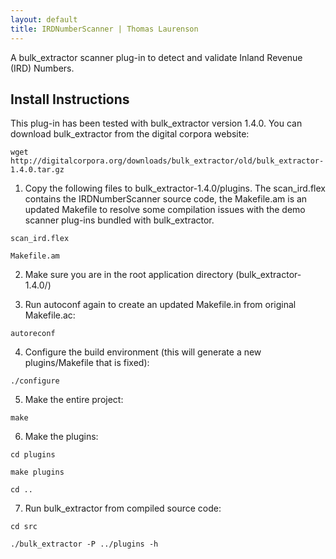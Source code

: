 ```yaml
---
layout: default
title: IRDNumberScanner | Thomas Laurenson
---
```


A bulk_extractor scanner plug-in to detect and validate Inland Revenue (IRD) Numbers.

## Install Instructions

This plug-in has been tested with bulk_extractor version 1.4.0. You can download bulk_extractor from the digital corpora website:

```
wget http://digitalcorpora.org/downloads/bulk_extractor/old/bulk_extractor-1.4.0.tar.gz
``` 

1) Copy the following files to bulk\_extractor-1.4.0/plugins. The scan\_ird.flex contains the IRDNumberScanner source code, the Makefile.am is an updated Makefile to resolve some compilation issues with the demo scanner plug-ins bundled with bulk_extractor. 

```
scan_ird.flex
```

```
Makefile.am
```

2) Make sure you are in the root application directory (bulk_extractor-1.4.0/)

3) Run autoconf again to create an updated Makefile.in from original Makefile.ac:

```
autoreconf
```

4) Configure the build environment (this will generate a new plugins/Makefile that is fixed):

```
./configure
```

5) Make the entire project:

```
make
```
       
6) Make the plugins:

```
cd plugins
```

```
make plugins
```

```
cd ..
```
       
7) Run bulk_extractor from compiled source code:
 
```
cd src
```

```
./bulk_extractor -P ../plugins -h
```
